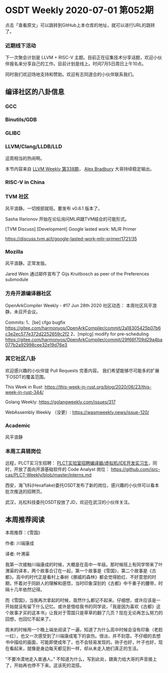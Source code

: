 # OSDT Weekly 2020-07-01 第052期

点击「查看原文」可以跳转到GitHub上本仓库的地址，就可以进行URL的跳转了。

### 近期线下活动

下一次聚会计划是 LLVM + RISC-V 主题。目前正在征集技术分享话题，欢迎小伙伴报名来分享自己的工作。目前计划是线上。时间7月5日周日上午10点。

同时我们欢迎场地支持和赞助。欢迎有志同道合的小伙伴联系我们。

## 编译社区的八卦信息

### GCC


### Binutils/GDB



### GLIBC



### LLVM/Clang/LLDB/LLD

这周相当的热闹啊。

本节内容来自 [LLVM Weekly 第338期](http://llvmweekly.org/issue/338)，
[Alex Bradbury](https://www.linkedin.com/in/alex-bradbury/) 大哥持续稳定输出。

### RISC-V in China

### TVM 社区

风平浪静。一切按部就班。要发布 v0.6.1 版本了。

Sasha Illarionov 开始在论坛询问MLIR跟TVM结合的可能形式。

[TVM Discuss] [Development] Google lasted work: MLIR Primer

https://discuss.tvm.ai/t/google-lasted-work-mlir-primer/1721/35

### Mozilla

风平浪静。正常发版。

Jared Wein 通过邮件宣布了 Gijs Kruitbosch as peer of the Preferences submodule

### 方舟开源编译器社区

OpenArkCompiler Weekly - #17 Jun 28th 2020
社区动态：
本周社区风平浪静，未召开会议。

Commits:
1、[be] cfgo bugfix
https://gitee.com/harmonyos/OpenArkCompiler/commit/2a18305425b07b6c3e2ec577e372d2252659c2f2
2、[mplcg] modify for pre-scheduling
https://gitee.com/harmonyos/OpenArkCompiler/commit/29f66f709d29a4ba077b2a92998cee32e19d76e3

### 其它社区八卦

欢迎感兴趣的小伙伴提 Pull Requests 完善内容。
我们希望能够尽可能多的扩展下OSDT的覆盖范围。

This Week in Rust:
https://this-week-in-rust.org/blog/2020/06/23/this-week-in-rust-344/

Golang Weekly:
https://golangweekly.com/issues/317

WebAssembly Weekly （没更）:
https://wasmweekly.news/issue-120/

### Academic

风平浪静

### 本周工具链岗位

远程，PLCT实习生招聘： [PLCT实验室招聘编译器/虚拟机/IDE开发实习生](https://mp.weixin.qq.com/s/bVaNK2kVGstnZ6Onkc98zQ)，同时，开放了面向开源基础软件的 Code Analyst 岗位：
https://github.com/isrc-cas/PLCT-Weekly/blob/master/interns.md

西安，海飞科(Hexaflake)委托OSDT发布了新的岗位，感兴趣的小伙伴可以看本批次推送的招聘页。

武汉，兆松科技委托OSDT投放了JD，欢迎在武汉的小伙伴关注。

## 本周推荐阅读

本周推荐：《雪国》

作者: 川端康成

译者: 叶渭渠

我第一次接触川端康成的时候，大概是在高中一年级。那时候班上有同学带来了叶渭渠的译本，两个故事合订在一起，第一个故事是《雪国》，第二个故事是《古都》。高中的时代正是看村上春树《挪威的森林》都会觉得脸红、不好意思的时期，怀着对于同龄人的理解和感悟，当时印象深刻的《古都》中千重子的腰带，时隔十几年依然记得。

而《雪国》，当我再次拿起的时候，竟然什么都记不起来。仔细想，或许应该是一开始就没有留下什么记忆。或许是借给我书的同学说，「我是因为喜欢《古都》这个故事才买的这本书」让我对于雪国只是草草的翻了几页？现在无论再怎么努力的回想，也回忆不起来了。

周末的时候用一个晚上端坐阅读了一遍，知道了为什么高中时候会没有印象（老脸一红），也又一次感受到了川端康成笔下的哀伤。很淡，并不刻意。不仔细的去想书中描绘的画面，可能即使成年了，也不会轻易发现的。驹子也好，叶子也好，现在看起来，就像是身边每天都见到一样，却从未走入她们真正的生活。

“不要冷漠地走入普通人。” 不知道为什么，写到此处，跟奥力给大哥的声音接上了，开始再也停不下来。这该死的混搭。
